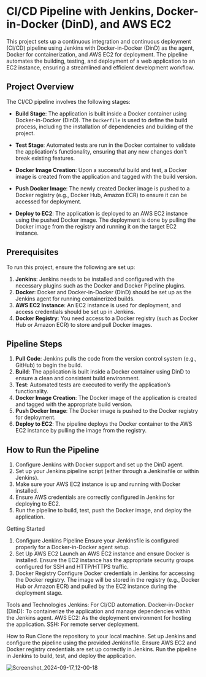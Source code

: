 # CI/CD Pipeline with Jenkins, Docker-in-Docker (DinD), and AWS EC2

This project sets up a continuous integration and continuous deployment (CI/CD) pipeline using Jenkins with Docker-in-Docker (DinD) as the agent, Docker for containerization, and AWS EC2 for deployment. The pipeline automates the building, testing, and deployment of a web application to an EC2 instance, ensuring a streamlined and efficient development workflow.

## Project Overview

The CI/CD pipeline involves the following stages:

- **Build Stage**: The application is built inside a Docker container using Docker-in-Docker (DinD). The `Dockerfile` is used to define the build process, including the installation of dependencies and building of the project.

- **Test Stage**: Automated tests are run in the Docker container to validate the application's functionality, ensuring that any new changes don't break existing features.

- **Docker Image Creation**: Upon a successful build and test, a Docker image is created from the application and tagged with the build version.

- **Push Docker Image**: The newly created Docker image is pushed to a Docker registry (e.g., Docker Hub, Amazon ECR) to ensure it can be accessed for deployment.

- **Deploy to EC2**: The application is deployed to an AWS EC2 instance using the pushed Docker image. The deployment is done by pulling the Docker image from the registry and running it on the target EC2 instance.

## Prerequisites

To run this project, ensure the following are set up:

1. **Jenkins**: Jenkins needs to be installed and configured with the necessary plugins such as the Docker and Docker Pipeline plugins.
2. **Docker**: Docker and Docker-in-Docker (DinD) should be set up as the Jenkins agent for running containerized builds.
3. **AWS EC2 Instance**: An EC2 instance is used for deployment, and access credentials should be set up in Jenkins.
4. **Docker Registry**: You need access to a Docker registry (such as Docker Hub or Amazon ECR) to store and pull Docker images.

## Pipeline Steps

1. **Pull Code**: Jenkins pulls the code from the version control system (e.g., GitHub) to begin the build.
2. **Build**: The application is built inside a Docker container using DinD to ensure a clean and consistent build environment.
3. **Test**: Automated tests are executed to verify the application’s functionality.
4. **Docker Image Creation**: The Docker image of the application is created and tagged with the appropriate build version.
5. **Push Docker Image**: The Docker image is pushed to the Docker registry for deployment.
6. **Deploy to EC2**: The pipeline deploys the Docker container to the AWS EC2 instance by pulling the image from the registry.

## How to Run the Pipeline

1. Configure Jenkins with Docker support and set up the DinD agent.
2. Set up your Jenkins pipeline script (either through a Jenkinsfile or within Jenkins).
3. Make sure your AWS EC2 instance is up and running with Docker installed.
4. Ensure AWS credentials are correctly configured in Jenkins for deploying to EC2.
5. Run the pipeline to build, test, push the Docker image, and deploy the application.




Getting Started
1. Configure Jenkins Pipeline
Ensure your Jenkinsfile is configured properly for a Docker-in-Docker agent setup. 
2. Set Up AWS EC2
Launch an AWS EC2 instance and ensure Docker is installed.
Ensure the EC2 instance has the appropriate security groups configured for SSH and HTTP/HTTPS traffic.
3. Docker Registry
Configure Docker credentials in Jenkins for accessing the Docker registry.
The image will be stored in the registry (e.g., Docker Hub or Amazon ECR) and pulled by the EC2 instance during the deployment stage.


Tools and Technologies
Jenkins: For CI/CD automation.
Docker-in-Docker (DinD): To containerize the application and manage dependencies within the Jenkins agent.
AWS EC2: As the deployment environment for hosting the application.
SSH: For remote server deployment.


How to Run
Clone the repository to your local machine.
Set up Jenkins and configure the pipeline using the provided Jenkinsfile.
Ensure AWS EC2 and Docker registry credentials are set up correctly in Jenkins.
Run the pipeline in Jenkins to build, test, and deploy the application.

![Screenshot_2024-09-17_12-00-18](https://github.com/user-attachments/assets/5763b0ae-7cdf-4ac3-9717-d652781b58d3)
